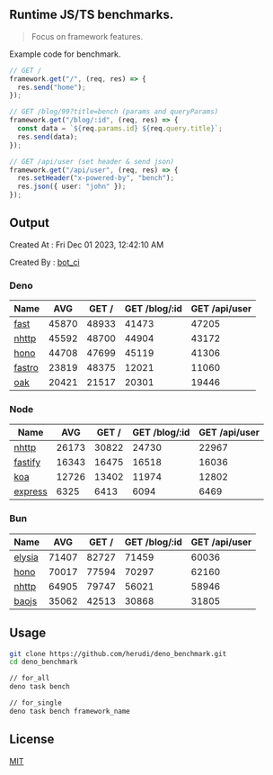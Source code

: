 ## Runtime JS/TS benchmarks.

> Focus on framework features.

Example code for benchmark.
```ts
// GET /
framework.get("/", (req, res) => {
  res.send("home");
});

// GET /blog/99?title=bench (params and queryParams)
framework.get("/blog/:id", (req, res) => {
  const data = `${req.params.id} ${req.query.title}`;
  res.send(data);
});

// GET /api/user (set header & send json)
framework.get("/api/user", (req, res) => {
  res.setHeader("x-powered-by", "bench");
  res.json({ user: "john" });
});
```

## Output
Created At : Fri Dec 01 2023, 12:42:10 AM

Created By : [bot_ci](https://github.com/herudi/deno_benchmarks/commits?author=github-actions%5Bbot%5D)


### Deno
|Name|AVG|GET /|GET /blog/:id|GET /api/user|
|----|----|----|----|----|
|[fast](https://github.com/danteissaias/fast)|45870|48933|41473|47205|
|[nhttp](https://github.com/nhttp/nhttp)|45592|48700|44904|43172|
|[hono](https://github.com/honojs/hono)|44708|47699|45119|41306|
|[fastro](https://github.com/fastrodev/fastro)|23819|48375|12021|11060|
|[oak](https://github.com/oakserver/oak)|20421|21517|20301|19446|
  


### Node
|Name|AVG|GET /|GET /blog/:id|GET /api/user|
|----|----|----|----|----|
|[nhttp](https://github.com/nhttp/nhttp)|26173|30822|24730|22967|
|[fastify](https://github.com/fastify/fastify)|16343|16475|16518|16036|
|[koa](https://github.com/koajs/koa)|12726|13402|11974|12802|
|[express](https://github.com/expressjs/express)|6325|6413|6094|6469|
  


### Bun
|Name|AVG|GET /|GET /blog/:id|GET /api/user|
|----|----|----|----|----|
|[elysia](https://github.com/elysiajs/elysia)|71407|82727|71459|60036|
|[hono](https://github.com/honojs/hono)|70017|77594|70297|62160|
|[nhttp](https://github.com/nhttp/nhttp)|64905|79747|56021|58946|
|[baojs](https://github.com/mattreid1/baojs)|35062|42513|30868|31805|
  



## Usage

```bash
git clone https://github.com/herudi/deno_benchmark.git
cd deno_benchmark

// for_all
deno task bench

// for_single
deno task bench framework_name
```

## License

[MIT](LICENSE)

